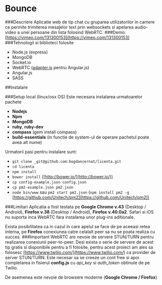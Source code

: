 # Bounce

###Descriere
Aplicatie web de tip chat cu gruparea utilizatorilor in camere ce permite trimiterea mesajelor text prin websockets si apelarea audio-video a unei persoane din lista folosind WebRTC.
###Demo: [https://vimeo.com/131300153](https://vimeo.com/131300153)
###Tehnologii si biblioteci folosite
* Node.js (express)
* MongoDB
* Socket.io
* WebRTC ([adapter.js](https://github.com/Temasys/AdapterJS) pentru Angular.js)
* Angular.js
* SASS

##Instalare

###Setup local (linux/osx OS)
Este necesara instalarea urmatoarelor pachete
- __Nodejs__
- __Npm__
- __MongoDB__
- __ruby__, __ruby-dev__
- __compass__ (gem install compass)
- __build-essentials__ (in functie de system-ul de operare pachetul poate avea alt nume)

Urmatorii pasi pentru instalare sunt:

- `git clone _git@github.com:bogdancernat/licenta.git`
- `cd licenta`
- `npm install`
- `bower install` ([http://bower.io/](http://bower.io/))
- `cp config-example.json config.json`
- `cp pm2-example.json pm2.json`
- `node bin/www` sau `pm2 start pm2.json` (`npm install pm2 -g` [https://github.com/Unitech/pm2](https://github.com/Unitech/pm2))


###Limitari
Aplicatia a fost testata pe __Google Chrome v.43__ (Desktop / Android), __Firefox v.38__ (Desktop / Android), __Firefox v.40.0a2__.
Safari si iOS nu suporta inca WebRTC fara instalarea unor plug-ins aditionale.


Exista posibilitatea ca in cazul in care apelul se face de pe aceeasi retea interna, pe __Firefox__ conexiunea catre celalalt peer sa nu se poata realiza cu succes.
###Important
WebRTC are nevoie de servere STUN/TURN pentru realizarea conexiunii peer-to-peer. Desi exista o serie de servere de acest tip gratis si disponibile pentru a fi folosite, pentru acest proiect am ales sa folosesc [https://www.twilio.com/](https://www.twilio.com/) ca provider de server STUN/TURN. Este necesar sa se creeze un cont free si apoi completarea in fisierul __config.js__ cu _api_key_ si _auth_token_ obtinute de pe Twilio.

De asemenea este nevoie de browsere moderne (**Google Chrome / Firefox**)
